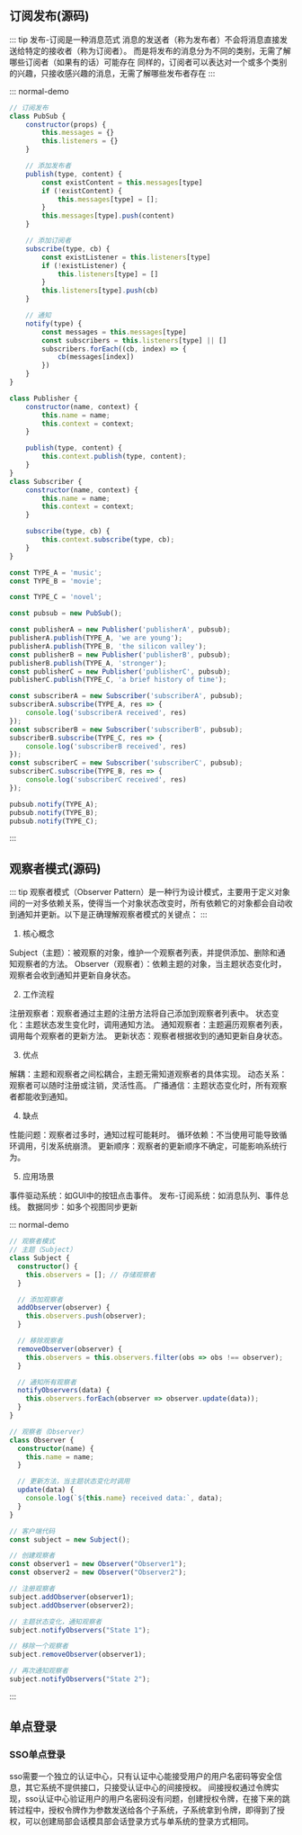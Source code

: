 ## 订阅发布(源码)

::: tip
发布-订阅是一种消息范式
消息的发送者（称为发布者）不会将消息直接发送给特定的接收者（称为订阅者）。
而是将发布的消息分为不同的类别，无需了解哪些订阅者（如果有的话）可能存在
同样的，订阅者可以表达对一个或多个类别的兴趣，只接收感兴趣的消息，无需了解哪些发布者存在
:::

::: normal-demo
```js
// 订阅发布
class PubSub {
    constructor(props) {
        this.messages = {}
        this.listeners = {}
    }

    // 添加发布者
    publish(type, content) {
        const existContent = this.messages[type]
        if (!existContent) {
            this.messages[type] = [];
        }
        this.messages[type].push(content)
    }

    // 添加订阅者
    subscribe(type, cb) {
        const existListener = this.listeners[type]
        if (!existListener) {
            this.listeners[type] = []
        }
        this.listeners[type].push(cb)
    }

    // 通知
    notify(type) {
        const messages = this.messages[type]
        const subscribers = this.listeners[type] || []
        subscribers.forEach((cb, index) => {
            cb(messages[index])
        })
    }
}

class Publisher {
    constructor(name, context) {
        this.name = name;
        this.context = context;
    }

    publish(type, content) {
        this.context.publish(type, content);
    }
}
class Subscriber {
    constructor(name, context) {
        this.name = name;
        this.context = context;
    }

    subscribe(type, cb) {
        this.context.subscribe(type, cb);
    }
}

const TYPE_A = 'music';
const TYPE_B = 'movie';

const TYPE_C = 'novel';

const pubsub = new PubSub();

const publisherA = new Publisher('publisherA', pubsub);
publisherA.publish(TYPE_A, 'we are young');
publisherA.publish(TYPE_B, 'the silicon valley');
const publisherB = new Publisher('publisherB', pubsub);
publisherB.publish(TYPE_A, 'stronger');
const publisherC = new Publisher('publisherC', pubsub);
publisherC.publish(TYPE_C, 'a brief history of time');

const subscriberA = new Subscriber('subscriberA', pubsub);
subscriberA.subscribe(TYPE_A, res => {
    console.log('subscriberA received', res)
});
const subscriberB = new Subscriber('subscriberB', pubsub);
subscriberB.subscribe(TYPE_C, res => {
    console.log('subscriberB received', res)
});
const subscriberC = new Subscriber('subscriberC', pubsub);
subscriberC.subscribe(TYPE_B, res => {
    console.log('subscriberC received', res)
});

pubsub.notify(TYPE_A);
pubsub.notify(TYPE_B);
pubsub.notify(TYPE_C);

```
:::


## 观察者模式(源码)
::: tip
观察者模式（Observer Pattern）是一种行为设计模式，主要用于定义对象间的一对多依赖关系，使得当一个对象状态改变时，所有依赖它的对象都会自动收到通知并更新。以下是正确理解观察者模式的关键点：
:::

1. 核心概念

Subject（主题）：被观察的对象，维护一个观察者列表，并提供添加、删除和通知观察者的方法。
Observer（观察者）：依赖主题的对象，当主题状态变化时，观察者会收到通知并更新自身状态。

2. 工作流程

注册观察者：观察者通过主题的注册方法将自己添加到观察者列表中。
状态变化：主题状态发生变化时，调用通知方法。
通知观察者：主题遍历观察者列表，调用每个观察者的更新方法。
更新状态：观察者根据收到的通知更新自身状态。

3. 优点

解耦：主题和观察者之间松耦合，主题无需知道观察者的具体实现。
动态关系：观察者可以随时注册或注销，灵活性高。
广播通信：主题状态变化时，所有观察者都能收到通知。

4. 缺点

性能问题：观察者过多时，通知过程可能耗时。
循环依赖：不当使用可能导致循环调用，引发系统崩溃。
更新顺序：观察者的更新顺序不确定，可能影响系统行为。

5. 应用场景

事件驱动系统：如GUI中的按钮点击事件。
发布-订阅系统：如消息队列、事件总线。
数据同步：如多个视图同步更新

::: normal-demo
```ts
// 观察者模式
// 主题（Subject）
class Subject {
  constructor() {
    this.observers = []; // 存储观察者
  }

  // 添加观察者
  addObserver(observer) {
    this.observers.push(observer);
  }

  // 移除观察者
  removeObserver(observer) {
    this.observers = this.observers.filter(obs => obs !== observer);
  }

  // 通知所有观察者
  notifyObservers(data) {
    this.observers.forEach(observer => observer.update(data));
  }
}

// 观察者（Observer）
class Observer {
  constructor(name) {
    this.name = name;
  }

  // 更新方法，当主题状态变化时调用
  update(data) {
    console.log(`${this.name} received data:`, data);
  }
}

// 客户端代码
const subject = new Subject();

// 创建观察者
const observer1 = new Observer("Observer1");
const observer2 = new Observer("Observer2");

// 注册观察者
subject.addObserver(observer1);
subject.addObserver(observer2);

// 主题状态变化，通知观察者
subject.notifyObservers("State 1");

// 移除一个观察者
subject.removeObserver(observer1);

// 再次通知观察者
subject.notifyObservers("State 2");

```
::: 


## 单点登录

###  SSO单点登录
sso需要一个独立的认证中心，只有认证中心能接受用户的用户名密码等安全信息，其它系统不提供接口，只接受认证中心的间接授权。
间接授权通过令牌实现，sso认证中心验证用户的用户名密码没有问题，创建授权令牌，在接下来的跳转过程中，授权令牌作为参数发送给各个子系统，子系统拿到令牌，即得到了授权，可以创建局部会话模具部会话登录方式与单系统的登录方式相同。
